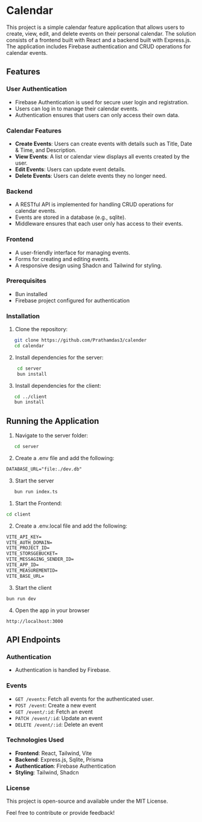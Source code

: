 
# Calendar

This project is a simple calendar feature application that allows users to create, view, edit, and delete events on their personal calendar. The solution consists of a frontend built with React and a backend built with Express.js. The application includes Firebase authentication and CRUD operations for calendar events.


## Features

### User Authentication
- Firebase Authentication is used for secure user login and registration.
- Users can log in to manage their calendar events.
- Authentication ensures that users can only access their own data.


### Calendar Features
- **Create Events**: Users can create events with details such as Title, Date & Time, and Description.
- **View Events**: A list or calendar view displays all events created by the user.
- **Edit Events**: Users can update event details.
- **Delete Events**: Users can delete events they no longer need.


### Backend
- A RESTful API is implemented for handling CRUD operations for calendar events.
- Events are stored in a database (e.g., sqlite).
- Middleware ensures that each user only has access to their events.


### Frontend
- A user-friendly interface for managing events.
- Forms for creating and editing events.
- A responsive design using Shadcn and Tailwind for styling.


### Prerequisites
- Bun installed
- Firebase project configured for authentication


### Installation
1. Clone the repository:
   
```bash
   git clone https://github.com/Prathamdas3/calender
   cd calendar
```

2. Install dependencies for the server:

```bash
    cd server
    bun install
```

3. Install dependencies for the client:
   
```bash
   cd ../client
   bun install
```


## Running the Application

1. Navigate to the server folder:
   
```bash
   cd server
```

2. Create a .env file and add the following:

```txt
DATABASE_URL="file:./dev.db"
```

3. Start the server
```bash
   bun run index.ts
```

1. Start the Frontend:

```bash
cd client
```

2. Create a .env.local file and add the following:

```txt
VITE_API_KEY=
VITE_AUTH_DOMAIN=
VITE_PROJECT_ID=
VITE_STORSGEBUCKET=
VITE_MESSAGING_SENDER_ID=
VITE_APP_ID=
VITE_MEASUREMENTID=
VITE_BASE_URL=
```

3. Start the client

```bash
bun run dev
```

4. Open the app in your browser

```text
http://localhost:3000
```

## API Endpoints


### Authentication
- Authentication is handled by Firebase.

### Events
- `GET /events`: Fetch all events for the authenticated user.
- `POST /event`: Create a new event
- `GET /event/:id`: Fetch an event
- `PATCH /event/:id`: Update an event
- `DELETE /event/:id`: Delete an event

### Technologies Used
- **Frontend**: React, Tailwind, Vite
- **Backend**: Express.js, Sqlite, Prisma
- **Authentication**: Firebase Authentication
- **Styling**: Tailwind, Shadcn


### License
This project is open-source and available under the MIT License.

Feel free to contribute or provide feedback!